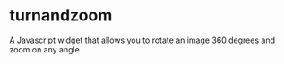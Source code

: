 turnandzoom
===========

A Javascript widget that allows you to rotate an image 360 degrees and zoom on any angle
